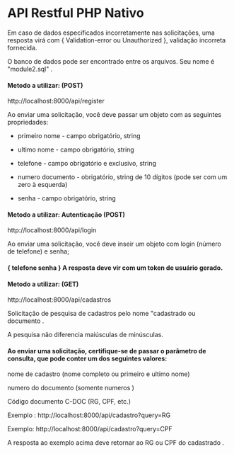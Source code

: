 # API Restful PHP Nativo

Em caso de dados especificados incorretamente nas solicitações, uma resposta virá com 
{ Validation-error ou Unauthorized }, validação incorreta fornecida.


O banco de dados pode ser encontrado entre os arquivos. Seu nome é "module2.sql" .

#### Metodo a utilizar: (POST)  

http://localhost:8000/api/register

Ao enviar uma solicitação, você deve passar um objeto com as seguintes propriedades:

- primeiro nome - campo obrigatório, string


- ultimo nome - campo obrigatório, string


- telefone - campo obrigatório e exclusivo, string


- numero documento - obrigatório, string de 10 dígitos (pode ser com um zero à esquerda)


- senha - campo obrigatório, string


#### Metodo a utilizar: Autenticação (POST)


http://localhost:8000/api/login

Ao enviar uma solicitação, você deve inseir um objeto com login (número de telefone) e senha;

#### { telefone senha } A resposta deve vir com um token de usuário gerado.

#### Metodo a utilizar: (GET)  
http://localhost:8000/api/cadastros

Solicitação de pesquisa de cadastros pelo nome "cadastrado  ou documento .

A pesquisa não diferencia maiúsculas de minúsculas.

#### Ao enviar uma solicitação, certifique-se de passar o parâmetro de consulta, que pode conter um dos seguintes valores:

nome de cadastro (nome completo ou primeiro e ultimo nome)

numero do documento (somente numeros )

Código documento C-DOC (RG, CPF, etc.)

Exemplo :
http://localhost:8000/api/cadastro?query=RG

Exemplo: http://localhost:8000/api/cadastro?query=CPF

A resposta ao exemplo acima deve retornar ao RG ou CPF do cadastrado .

